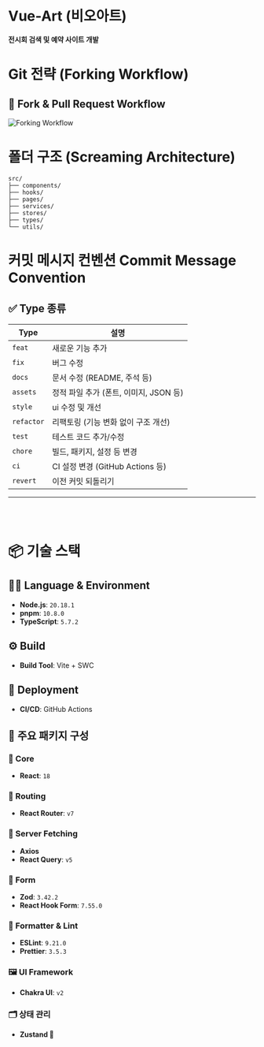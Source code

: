 # Vue-Art (비오아트)

**전시회 검색 및 예약 사이트 개발**

# Git 전략 (Forking Workflow)

## 🔄 Fork & Pull Request Workflow

![Forking Workflow](https://miro.medium.com/v2/resize:fit:1210/format:webp/1*NbRsghbBK86UskBm5WGu7w.png)

# 폴더 구조 (Screaming Architecture)

```
src/
├── components/
├── hooks/
├── pages/
├── services/
├── stores/
├── types/
└── utils/
```

# 커밋 메시지 컨벤션 Commit Message Convention

## ✅ Type 종류

| Type       | 설명                                   |
| ---------- | -------------------------------------- |
| `feat`     | 새로운 기능 추가                       |
| `fix`      | 버그 수정                              |
| `docs`     | 문서 수정 (README, 주석 등)            |
| `assets`   | 정적 파일 추가 (폰트, 이미지, JSON 등) |
| `style`    | ui 수정 및 개선                        |
| `refactor` | 리팩토링 (기능 변화 없이 구조 개선)    |
| `test`     | 테스트 코드 추가/수정                  |
| `chore`    | 빌드, 패키지, 설정 등 변경             |
| `ci`       | CI 설정 변경 (GitHub Actions 등)       |
| `revert`   | 이전 커밋 되돌리기                     |

---

<br/>
<br/>

# 📦 기술 스택

## 🧑‍💻 Language & Environment

- **Node.js**: `20.18.1`
- **pnpm**: `10.8.0`
- **TypeScript**: `5.7.2`

## ⚙️ Build

- **Build Tool**: Vite + SWC

## 🚀 Deployment

- **CI/CD**: GitHub Actions

## 🧩 주요 패키지 구성

### 🔗 Core

- **React**: `18`

### 🔀 Routing

- **React Router**: `v7`

### 🔄 Server Fetching

- **Axios**
- **React Query**: `v5`

### 🧾 Form

- **Zod**: `3.42.2`
- **React Hook Form**: `7.55.0`

### 🎨 Formatter & Lint

- **ESLint**: `9.21.0`
- **Prettier**: `3.5.3`

### 🖼️ UI Framework

- **Chakra UI**: `v2`

### 🗂️ 상태 관리

- **Zustand 🐻**
